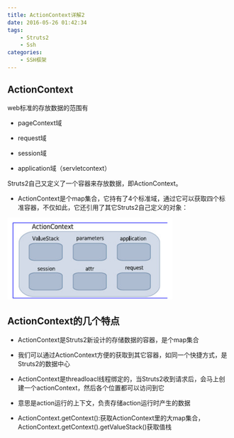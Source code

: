 ```yaml
---
title: ActionContext详解2
date: 2016-05-26 01:42:34
tags:
	- Struts2
	- Ssh
categories:
	- SSH框架
---
```


## ActionContext

web标准的存放数据的范围有


* pageContext域

* request域
<!--more-->

* session域

* application域（servletcontext）



Struts2自己又定义了一个容器来存放数据，即ActionContext。
* ActionContext是个map集合，它持有了4个标准域，通过它可以获取四个标准容器，不仅如此，它还引用了其它Struts2自己定义的对象：

![cmd-markdown-logo](https://raw.githubusercontent.com/TsubasaBAKU/TsubasaBAKU.github.io/master/img/ActionContext.png)

## ActionContext的几个特点

* ActionContext是Struts2新设计的存储数据的容器，是个map集合

* 我们可以通过ActionContext方便的获取到其它容器，如同一个快捷方式，是Struts2的数据中心

* ActionContext是threadloacl线程绑定的，当Struts2收到请求后，会马上创建一个actionContext，然后各个位置都可以访问到它

* 意思是action运行的上下文，负责存储action运行时产生的数据

* ActionContext.getContext():获取ActionContext里的大map集合，ActionContext.getContext().getValueStack()获取值栈